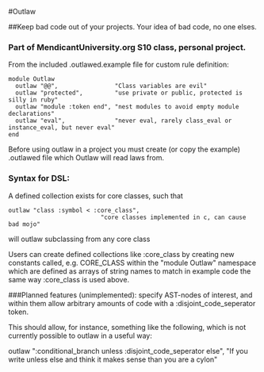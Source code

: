 #Outlaw

##Keep bad code out of your projects.  Your idea of bad code, no one elses.

### Part of MendicantUniversity.org S10 class, personal project.
From the included .outlawed.example file for custom rule definition:

    module Outlaw
      outlaw "@@",                "Class variables are evil"
      outlaw "protected",         "use private or public, protected is silly in ruby"
      outlaw "module :token end", "nest modules to avoid empty module declarations"
      outlaw "eval",              "never eval, rarely class_eval or instance_eval, but never eval"
    end

Before using outlaw in a project you must create (or copy the example) .outlawed file which Outlaw will read laws from.

### Syntax for DSL:

  A defined collection exists for core classes, such that

    outlaw "class :symbol < :core_class",
                              "core classes implemented in c, can cause bad mojo"

  will outlaw subclassing from any core class


Users can create defined collections like :core_class by creating new constants 
called, e.g. CORE_CLASS within the "module Outlaw" namespace which are
defined as arrays of string names to match in example code the same
way :core_class is used above.

###Planned features (unimplemented):
specify AST-nodes of interest, and within them allow arbitrary amounts of code with
a :disjoint_code_seperator token.

This should allow, for instance, something like the following, which is not currently possible to outlaw in a useful way:

outlaw ":conditional_branch
        unless
        :disjoint_code_seperator
        else",
        "If you write unless else and think it makes sense than you are a cylon"
